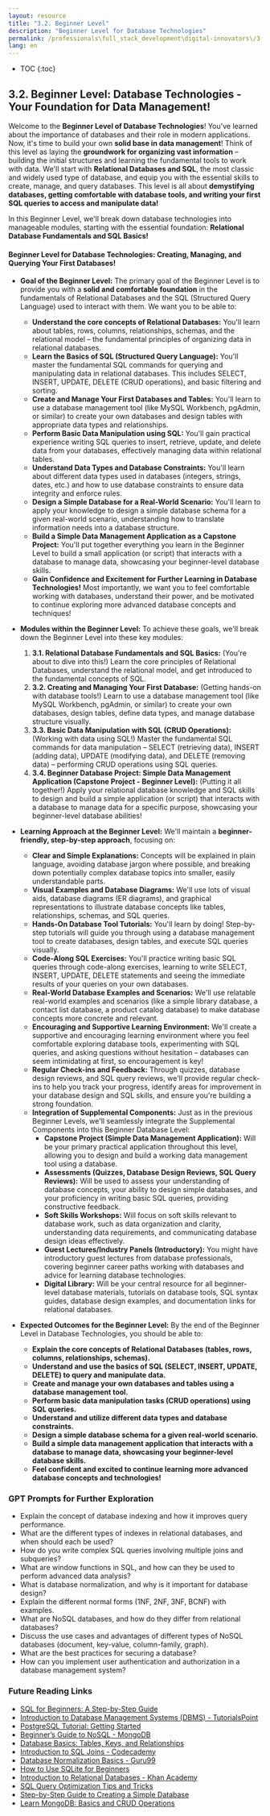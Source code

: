 ```yaml
---
layout: resource
title: "3.2. Beginner Level"
description: "Beginner Level for Database Technologies"
permalink: /professionals\full_stack_development\digital-innovators\/3-2-beginner-level-database/
lang: en
---
```


* TOC
{:toc}



## 3.2. Beginner Level: Database Technologies - Your Foundation for Data Management!

Welcome to the **Beginner Level of Database Technologies**!  You've learned about the importance of databases and their role in modern applications. Now, it's time to build your own **solid base in data management**! Think of this level as laying the **groundwork for organizing vast information** – building the initial structures and learning the fundamental tools to work with data. We'll start with **Relational Databases and SQL**, the most classic and widely used type of database, and equip you with the essential skills to create, manage, and query databases. This level is all about **demystifying databases, getting comfortable with database tools, and writing your first SQL queries to access and manipulate data!**

In this Beginner Level, we'll break down database technologies into manageable modules, starting with the essential foundation: **Relational Database Fundamentals and SQL Basics!**

#### Beginner Level for Database Technologies:  Creating, Managing, and Querying Your First Databases!

*   **Goal of the Beginner Level:** The primary goal of the Beginner Level is to provide you with a **solid and comfortable foundation** in the fundamentals of Relational Databases and the SQL (Structured Query Language) used to interact with them. We want you to be able to:

    *   **Understand the core concepts of Relational Databases:** You'll learn about tables, rows, columns, relationships, schemas, and the relational model – the fundamental principles of organizing data in relational databases.
    *   **Learn the Basics of SQL (Structured Query Language):** You'll master the fundamental SQL commands for querying and manipulating data in relational databases. This includes SELECT, INSERT, UPDATE, DELETE (CRUD operations), and basic filtering and sorting.
    *   **Create and Manage Your First Databases and Tables:** You'll learn to use a database management tool (like MySQL Workbench, pgAdmin, or similar) to create your own databases and design tables with appropriate data types and relationships.
    *   **Perform Basic Data Manipulation using SQL:** You'll gain practical experience writing SQL queries to insert, retrieve, update, and delete data from your databases, effectively managing data within relational tables.
    *   **Understand Data Types and Database Constraints:** You'll learn about different data types used in databases (integers, strings, dates, etc.) and how to use database constraints to ensure data integrity and enforce rules.
    *   **Design a Simple Database for a Real-World Scenario:** You'll learn to apply your knowledge to design a simple database schema for a given real-world scenario, understanding how to translate information needs into a database structure.
    *   **Build a Simple Data Management Application as a Capstone Project:** You'll put together everything you learn in the Beginner Level to build a small application (or script) that interacts with a database to manage data, showcasing your beginner-level database skills.
    *   **Gain Confidence and Excitement for Further Learning in Database Technologies!** Most importantly, we want you to feel comfortable working with databases, understand their power, and be motivated to continue exploring more advanced database concepts and techniques!

*   **Modules within the Beginner Level:** To achieve these goals, we'll break down the Beginner Level into these key modules:

    1.  **3.1. Relational Database Fundamentals and SQL Basics:** (You're about to dive into this!) Learn the core principles of Relational Databases, understand the relational model, and get introduced to the fundamental concepts of SQL.
    2.  **3.2. Creating and Managing Your First Database:** (Getting hands-on with database tools!) Learn to use a database management tool (like MySQL Workbench, pgAdmin, or similar) to create your own databases, design tables, define data types, and manage database structure visually.
    3.  **3.3. Basic Data Manipulation with SQL (CRUD Operations):** (Working with data using SQL!) Master the fundamental SQL commands for data manipulation – SELECT (retrieving data), INSERT (adding data), UPDATE (modifying data), and DELETE (removing data) – performing CRUD operations using SQL queries.
    4.  **3.4. Beginner Database Project: Simple Data Management Application (Capstone Project - Beginner Level):** (Putting it all together!) Apply your relational database knowledge and SQL skills to design and build a simple application (or script) that interacts with a database to manage data for a specific purpose, showcasing your beginner-level database abilities!

*   **Learning Approach at the Beginner Level:** We'll maintain a **beginner-friendly, step-by-step approach**, focusing on:

    *   **Clear and Simple Explanations:** Concepts will be explained in plain language, avoiding database jargon where possible, and breaking down potentially complex database topics into smaller, easily understandable parts.
    *   **Visual Examples and Database Diagrams:** We'll use lots of visual aids, database diagrams (ER diagrams), and graphical representations to illustrate database concepts like tables, relationships, schemas, and SQL queries.
    *   **Hands-On Database Tool Tutorials:** You'll learn by doing!  Step-by-step tutorials will guide you through using a database management tool to create databases, design tables, and execute SQL queries visually.
    *   **Code-Along SQL Exercises:** You'll practice writing basic SQL queries through code-along exercises, learning to write SELECT, INSERT, UPDATE, DELETE statements and seeing the immediate results of your queries on your own databases.
    *   **Real-World Database Examples and Scenarios:** We'll use relatable real-world examples and scenarios (like a simple library database, a contact list database, a product catalog database) to make database concepts more concrete and relevant.
    *   **Encouraging and Supportive Learning Environment:** We'll create a supportive and encouraging learning environment where you feel comfortable exploring database tools, experimenting with SQL queries, and asking questions without hesitation – databases can seem intimidating at first, so encouragement is key!
    *   **Regular Check-ins and Feedback:** Through quizzes, database design reviews, and SQL query reviews, we'll provide regular check-ins to help you track your progress, identify areas for improvement in your database design and SQL skills, and ensure you're building a strong foundation.
    *   **Integration of Supplemental Components:** Just as in the previous Beginner Levels, we'll seamlessly integrate the Supplemental Components into this Beginner Database Level:
        *   **Capstone Project (Simple Data Management Application):** Will be your primary practical application throughout this level, allowing you to design and build a working data management tool using a database.
        *   **Assessments (Quizzes, Database Design Reviews, SQL Query Reviews):** Will be used to assess your understanding of database concepts, your ability to design simple databases, and your proficiency in writing basic SQL queries, providing constructive feedback.
        *   **Soft Skills Workshops:** Will focus on soft skills relevant to database work, such as data organization and clarity, understanding data requirements, and communicating database design ideas effectively.
        *   **Guest Lectures/Industry Panels (Introductory):** You might have introductory guest lectures from database professionals, covering beginner career paths working with databases and advice for learning database technologies.
        *   **Digital Library:** Will be your central resource for all beginner-level database materials, tutorials on database tools, SQL syntax guides, database design examples, and documentation links for relational databases.

*   **Expected Outcomes for the Beginner Level:** By the end of the Beginner Level in Database Technologies, you should be able to:

    *   **Explain the core concepts of Relational Databases (tables, rows, columns, relationships, schemas).**
    *   **Understand and use the basics of SQL (SELECT, INSERT, UPDATE, DELETE) to query and manipulate data.**
    *   **Create and manage your own databases and tables using a database management tool.**
    *   **Perform basic data manipulation tasks (CRUD operations) using SQL queries.**
    *   **Understand and utilize different data types and database constraints.**
    *   **Design a simple database schema for a given real-world scenario.**
    *   **Build a simple data management application that interacts with a database to manage data, showcasing your beginner-level database skills.**
    *   **Feel confident and excited to continue learning more advanced database concepts and technologies!**

 ### GPT Prompts for Further Exploration

- Explain the concept of database indexing and how it improves query performance.
- What are the different types of indexes in relational databases, and when should each be used?
- How do you write complex SQL queries involving multiple joins and subqueries?
- What are window functions in SQL, and how can they be used to perform advanced data analysis?
- What is database normalization, and why is it important for database design?
- Explain the different normal forms (1NF, 2NF, 3NF, BCNF) with examples.
- What are NoSQL databases, and how do they differ from relational databases?
- Discuss the use cases and advantages of different types of NoSQL databases (document, key-value, column-family, graph).
- What are the best practices for securing a database?
- How can you implement user authentication and authorization in a database management system?

### Future Reading Links

- [SQL for Beginners: A Step-by-Step Guide](https://www.datacamp.com/learn/sql-for-beginners)
- [Introduction to Database Management Systems (DBMS) - TutorialsPoint](https://www.tutorialspoint.com/dbms/index.htm)
- [PostgreSQL Tutorial: Getting Started](https://www.postgresql.org/docs/current/tutorial.html)
- [Beginner’s Guide to NoSQL - MongoDB](https://www.mongodb.com/nosql-explained)
- [Database Basics: Tables, Keys, and Relationships](https://www.geeksforgeeks.org/database-keys-candidate-super-primary-alternate-and-foreign/)
- [Introduction to SQL Joins - Codecademy](https://www.codecademy.com/learn/sql-table-transformation)
- [Database Normalization Basics - Guru99](https://www.guru99.com/database-normalization.html)
- [How to Use SQLite for Beginners](https://www.sqlitetutorial.net/)
- [Introduction to Relational Databases - Khan Academy](https://www.khanacademy.org/computing/computer-programming/sql)
- [SQL Query Optimization Tips and Tricks](https://towardsdatascience.com/sql-query-optimization-tips-9dcb3b542749)
- [Step-by-Step Guide to Creating a Simple Database](https://www.digitalocean.com/community/tutorials/how-to-create-a-database)
- [Learn MongoDB: Basics and CRUD Operations](https://university.mongodb.com/)
